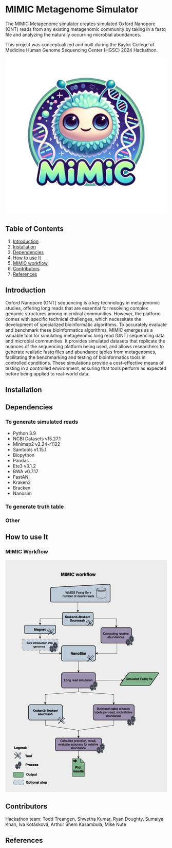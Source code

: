 # MIMIC Metagenome Simulator

The MIMIC Metagenome simulator creates simulated Oxford Nanopore (ONT) reads from any existing metagenomic community
by taking in a fastq file and analyzing the naturally occurring microbial abundances. 

This project was conceptualized and built during the
Baylor College of Medicine Human Genome Sequencing Center (HGSC) 2024 Hackathon. 


![alt text](docs/img/logo_small.png)

## Table of Contents 
1. [Introduction](#introduction) 
2. [Installation](#installation) 
3. [Dependencies](#dependencies)
4. [How to use It](#how-to-use-it) 
6. [MIMIC workflow](#mimic-workflow) 
7. [Contributors](#contributors) 
8. [References](#references) 


## Introduction

Oxford Nanopore (ONT) sequencing is a key technology in metagenomic studies, offering long reads that are 
essential for resolving complex genomic structures among microbial communities. 
However, the platform comes with specific technical challenges, which necessitate the development of 
specialized bioinformatic algorithms. To accurately evaluate and benchmark these bioinformatics algorithms,
MIMIC emerges as a valuable tool for simulating metagenomic long read (ONT) sequencing data and microbial 
communities. It provides simulated datasets that replicate the nuances of the sequencing platform being used,
and allows researchers to generate realistic fastq files and abundance tables from metagenomes, facilitating 
the benchmarking and testing of bioinformatics tools in controlled conditions. These simulations provide a 
cost-effective means of testing in a controlled environment, ensuring that tools perform as expected before 
being applied to real-world data.

## Installation

## Dependencies

### To generate simulated reads

- Python 3.9
- NCBI Datasets v15.27.1
- Minimap2 v2.24-r1122
- Samtools v1.15.1
- Biopython
- Pandas
- Ete3 v3.1.2
- BWA v0.7.17
- FastANI
- Kraken2
- Bracken
- Nanosim

### To generate truth table

### Other 


## How to use It


### MIMIC Workflow
![alt text](docs/img/flowchart_v3.png)

## Contributors

Hackathon team: Todd	Treangen, Shwetha	Kumar, Ryan	Doughty, Sumaiya	Khan, Iva	Kotásková, Arthur	Shem Kasambula, Mike	Nute

## References 



